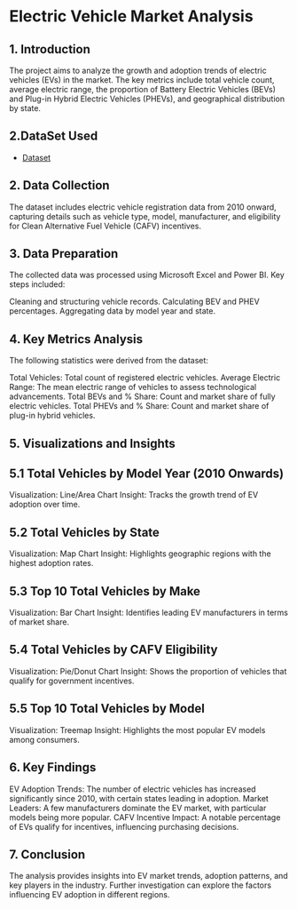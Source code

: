 # Electric Vehicle Market Analysis
## 1. Introduction
The project aims to analyze the growth and adoption trends of electric vehicles (EVs) in the market. The key metrics include total vehicle count, average electric range, the proportion of Battery Electric Vehicles (BEVs) and Plug-in Hybrid Electric Vehicles (PHEVs), and geographical distribution by state.
## 2.DataSet Used
- <a href="https://github.com/PrudviMadhala/Electric-Vehicle-Analysis/blob/main/Electric_Vehicle_Population_Data.zip">Dataset</a>
## 2. Data Collection
The dataset includes electric vehicle registration data from 2010 onward, capturing details such as vehicle type, model, manufacturer, and eligibility for Clean Alternative Fuel Vehicle (CAFV) incentives.
## 3. Data Preparation
The collected data was processed using Microsoft Excel and Power BI. Key steps included:

Cleaning and structuring vehicle records.
Calculating BEV and PHEV percentages.
Aggregating data by model year and state.
## 4. Key Metrics Analysis
The following statistics were derived from the dataset:

Total Vehicles: Total count of registered electric vehicles.
Average Electric Range: The mean electric range of vehicles to assess technological advancements.
Total BEVs and % Share: Count and market share of fully electric vehicles.
Total PHEVs and % Share: Count and market share of plug-in hybrid vehicles.
## 5. Visualizations and Insights
## 5.1 Total Vehicles by Model Year (2010 Onwards)
Visualization: Line/Area Chart
Insight: Tracks the growth trend of EV adoption over time.
## 5.2 Total Vehicles by State
Visualization: Map Chart
Insight: Highlights geographic regions with the highest adoption rates.
## 5.3 Top 10 Total Vehicles by Make
Visualization: Bar Chart
Insight: Identifies leading EV manufacturers in terms of market share.
## 5.4 Total Vehicles by CAFV Eligibility
Visualization: Pie/Donut Chart
Insight: Shows the proportion of vehicles that qualify for government incentives.
## 5.5 Top 10 Total Vehicles by Model
Visualization: Treemap
Insight: Highlights the most popular EV models among consumers.
## 6. Key Findings
EV Adoption Trends: The number of electric vehicles has increased significantly since 2010, with certain states leading in adoption.
Market Leaders: A few manufacturers dominate the EV market, with particular models being more popular.
CAFV Incentive Impact: A notable percentage of EVs qualify for incentives, influencing purchasing decisions.
## 7. Conclusion

The analysis provides insights into EV market trends, adoption patterns, and key players in the industry. Further investigation can explore the factors influencing EV adoption in different regions.
